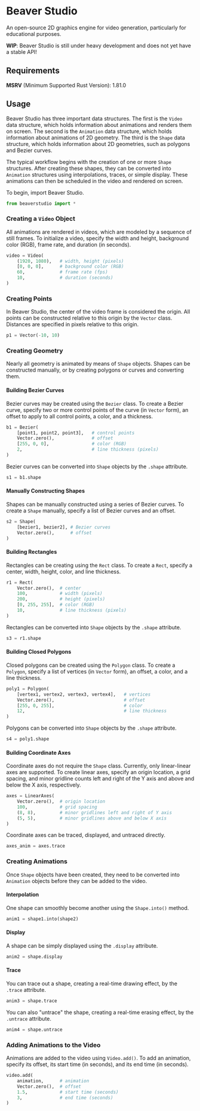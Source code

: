 # Beaver Studio

An open-source 2D graphics engine for video generation, particularly for educational purposes.

**WIP**: Beaver Studio is still under heavy development and does not yet have a stable API!

## Requirements

**MSRV** (Minimum Supported Rust Version): 1.81.0

## Usage

Beaver Studio has three important data structures.  The first is the `Video` data structure, which
holds information about animations and renders them on screen.  The second is the `Animation` data structure,
which holds information about animations of 2D geometry.  The third is the `Shape` data structure,
which holds information about 2D geometries, such as polygons and Bezier curves.

The typical workflow begins with the creation of one or more `Shape` structures.  After creating these shapes,
they can be converted into `Animation` structures using interpolations, traces, or simple display.  These
animations can then be scheduled in the video and rendered on screen.

To begin, import Beaver Studio.

```python
from beaverstudio import *
```

### Creating a `Video` Object

All animations are rendered in videos, which are modeled by a sequence of still frames.  To
initialize a video, specify the width and height, background color (RGB), frame rate, and duration
(in seconds).

```python
video = Video(
    (1920, 1080),   # width, height (pixels)
    [0, 0, 0],      # background color (RGB)
    60,             # frame rate (fps)
    10,             # duration (seconds)
)
```

### Creating Points

In Beaver Studio, the center of the video frame is considered the origin.  All points can be constructed
relative to this origin by the `Vector` class.  Distances are specified in pixels relative to this origin.

```python
p1 = Vector(-10, 10)
```

### Creating Geometry

Nearly all geometry is animated by means of `Shape` objects.  Shapes can be constructed manually, or by creating
polygons or curves and converting them.

#### Building Bezier Curves

Bezier curves may be created using the `Bezier` class.  To create a Bezier curve, specify two or more control
points of the curve (in `Vector` form), an offset to apply to all control points, a color, and a thickness.

```python
b1 = Bezier(
    [point1, point2, point3],   # control points
    Vector.zero(),              # offset
    [255, 0, 0],                # color (RGB)
    2,                          # line thickness (pixels)
)
```

Bezier curves can be converted into `Shape` objects by the `.shape` attribute.

```python
s1 = b1.shape
```

#### Manually Constructing Shapes

Shapes can be manually constructed using a series of Bezier curves.  To create a `Shape` manually, specify a list
of Bezier curves and an offset.

```python
s2 = Shape(
    [bezier1, bezier2], # Bezier curves
    Vector.zero(),      # offset
)
```

#### Building Rectangles

Rectangles can be creating using the `Rect` class.  To create a `Rect`, specify a center, width, height, color,
and line thickness.

```python
r1 = Rect(
    Vector.zero(),  # center
    100,            # width (pixels)
    200,            # height (pixels)
    [0, 255, 255],  # color (RGB)
    10,             # line thickness (pixels)
)
```

Rectangles can be converted into `Shape` objects by the `.shape` attribute.

```python
s3 = r1.shape
```

#### Building Closed Polygons

Closed polygons can be created using the `Polygon` class.  To create a `Polygon`, specify a list of vertices
(in `Vector` form), an offset, a color, and a line thickness.

```python
poly1 = Polygon(
    [vertex1, vertex2, vertex3, vertex4],   # vertices
    Vector.zero(),                          # offset
    [255, 0, 255],                          # color
    12,                                     # line thickness
)
```

Polygons can be converted into `Shape` objects by the `.shape` attribute.

```python
s4 = poly1.shape
```

#### Building Coordinate Axes

Coordinate axes do not require the `Shape` class.  Currently, only linear-linear axes are supported.  To create
linear axes, specify an origin location, a grid spacing, and minor gridline counts left and right of the Y axis
and above and below the X axis, respectively.

```python
axes = LinearAxes(
    Vector.zero(),  # origin location
    100,            # grid spacing
    (8, 8),         # minor gridlines left and right of Y axis
    (5, 5),         # minor gridlines above and below X axis
)
```

Coordinate axes can be traced, displayed, and untraced directly.

```python
axes_anim = axes.trace
```

### Creating Animations

Once `Shape` objects have been created, they need to be converted into `Animation` objects before they can be
added to the video.

#### Interpolation

One shape can smoothly become another using the `Shape.into()` method.

```python
anim1 = shape1.into(shape2)
```

#### Display

A shape can be simply displayed using the `.display` attribute.

```python
anim2 = shape.display
```

#### Trace

You can trace out a shape, creating a real-time drawing effect, by the `.trace` attribute.

```python
anim3 = shape.trace
```

You can also "untrace" the shape, creating a real-time erasing effect, by the `.untrace` attribute.

```python
anim4 = shape.untrace
```

### Adding Animations to the Video

Animations are added to the video using `Video.add()`.  To add an animation, specify its
offset, its start time (in seconds), and its end time (in seconds).

```python
video.add(
    animation,      # animation
    Vector.zero(),  # offset
    1.5,            # start time (seconds)
    3,              # end time (seconds)
)
```